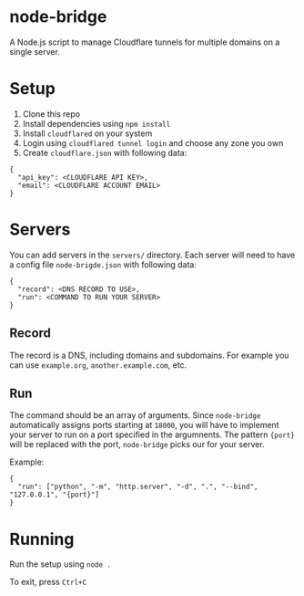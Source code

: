 # node-bridge
A Node.js script to manage Cloudflare tunnels for multiple domains on a single server.

# Setup

1. Clone this repo
2. Install dependencies using `npm install`
3. Install `cloudflared` on your system
4. Login using `cloudflared tunnel login` and choose any zone you own
5. Create `cloudflare.json` with following data:
```
{
  "api_key": <CLOUDFLARE API KEY>,
  "email": <CLOUDFLARE ACCOUNT EMAIL>
}
```
# Servers

You can add servers in the `servers/` directory.
Each server will need to have a config file
`node-brigde.json` with following data:
```
{
  "record": <DNS RECORD TO USE>,
  "run": <COMMAND TO RUN YOUR SERVER>
}
```

## Record

The record is a DNS, including domains and subdomains.
For example you can use `example.org`, `another.example.com`, etc.

## Run

The command should be an array of arguments.
Since `node-bridge` automatically assigns ports starting at `18000`,
you will have to implement your server to run on
a port specified in the argumnents.
The pattern `{port}` will be replaced with the
port, `node-bridge` picks our for your server.

Example:
```
{
  "run": ["python", "-m", "http.server", "-d", ".", "--bind", "127.0.0.1", "{port}"]
}
```

# Running

Run the setup using `node .`

To exit, press `Ctrl+C`

